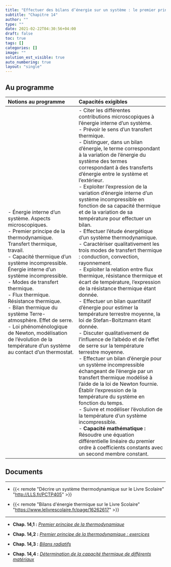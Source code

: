 ```yaml
---
title: "Effectuer des bilans d’énergie sur un système : le premier principe de la thermodynamique"
subtitle: "Chapitre 14"
author: ""
type: ""
date: 2021-02-22T04:30:56+04:00
draft: false
toc: true
tags: []
categories: []
image: ""
solution_est_visible: true
auto_numbering: true
layout: "single"
---
```


## Au programme

| Notions au programme | Capacités exigibles |
| :---- | :---- |
| - Énergie interne d’un système. Aspects microscopiques.<br />- Premier principe de la thermodynamique. Transfert thermique, travail.<br />- Capacité thermique d’un système incompressible. Énergie interne d’un système incompressible.<br />- Modes de transfert thermique.<br />- Flux thermique. Résistance thermique.<br />- Bilan thermique du système Terre-atmosphère. Effet de serre.<br />- Loi phénoménologique de Newton, modélisation de l’évolution de la température d’un système au contact d’un thermostat. | - Citer les différentes contributions microscopiques à l’énergie interne d’un système.<br />- Prévoir le sens d’un transfert thermique.<br />- Distinguer, dans un bilan d’énergie, le terme correspondant à la variation de l’énergie du système des termes correspondant à des transferts d’énergie entre le système et l’extérieur.<br />- Exploiter l’expression de la variation d’énergie interne d’un système incompressible en fonction de sa capacité thermique et de la variation de sa température pour effectuer un bilan.<br />- Effectuer l’étude énergétique d’un système thermodynamique.<br />- Caractériser qualitativement les trois modes de transfert thermique : conduction, convection, rayonnement.<br />- Exploiter la relation entre flux thermique, résistance thermique et écart de température, l’expression de la résistance thermique étant donnée.<br />- Effectuer un bilan quantitatif d’énergie pour estimer la température terrestre moyenne, la loi de Stefan-Boltzmann étant donnée.<br />- Discuter qualitativement de l’influence de l’albédo et de l’effet de serre sur la température terrestre moyenne.<br />- Effectuer un bilan d’énergie pour un système incompressible échangeant de l’énergie par un transfert thermique modélisé à l’aide de la loi de Newton fournie. Établir l’expression de la température du système en fonction du temps.<br />- Suivre et modéliser l’évolution de la température d’un système incompressible.<br />- **Capacité mathématique :** Résoudre une équation différentielle linéaire du premier ordre à coefficients constants avec un second membre constant.|

## Documents

----

- {{< remote "Décrire un système thermodynamique sur le Livre Scolaire" "http://LLS.fr/PCTP405" >}}

- {{< remote "Bilans d'énergie thermique sur le Livre Scolaire" "https://www.lelivrescolaire.fr/page/16262617" >}}

----

- **Chap. 14,1 :** [*Premier principe de la thermodynamique*](1-premier-principe)

- **Chap. 14,2 :** [*Premier principe de la thermodynamique : exercices*](2-exercices)

<!--
- **Chap. 14,3 :** [*Bilans radiatifs*](3-bilans-radiatifs)
-->

- **Chap. 14,3 :** [*Bilans radiatifs*](4-bilans-radiatifs)

- **Chap. 14,4 :** [*Détermination de la capacité thermique de différents matériaux*](5-calorimetrie)
